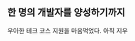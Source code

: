 ## 한 명의 개발자를 양성하기까지

우아한 테크 코스 지원을 마음먹었다. 아직 지우
<!--stackedit_data:
eyJoaXN0b3J5IjpbLTEwMjE3NjkzOTksMTg5NjA5MzY4OSwtMj
A0NTUwMTUzNywtMTYxODg3MDg2LDgzNDk4OTIyMCwtMjA4ODc0
NjYxMl19
-->